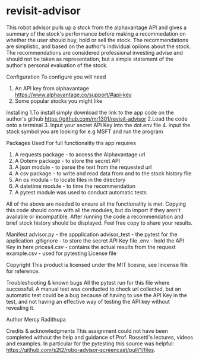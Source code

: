 # revisit-advisor
This robot advisor pulls up a stock from the alphavantage API and gives a summary of the stock's performance before making a recommedation on whether the user should buy, hold or sell the stock. The recommendations are simplistic, and based on the author's individual opiions about the stock. The recommendations are considered professional investing advise and should not be taken as representation, but a simple statement of the author's personal evaluation of the stock.

Configuration
To configure you will need
1. An API key from alphavantage https://www.alphavantage.co/support/#api-key
2. Some popular stocks you might like

Installing
1.To install simply download the link to the app code on the author's github https://github.com/mr1301/revisit-advisor
2.Load the code onto a terminal
3. Input your secret API Key into the dot.env file
4. Input the stock symbol you are looking for e.g MSFT and run the program

Packages Used
For full functionality ths app requires 
1. A requests package - to access the Alphavantage url
2. A  Dotenv package - to store the secret API
3. A json module - to parse the text from the requested url
4. A csv package  - to write and read data from and to the stock history file
5. An os modula - to locate files in the directory
6. A datetime module - to time the recommendation
7. A pytest module was used to conduct automatic tests

All of the above are needed to ensure all the functionality is met. Copying this code should come with all the modules, but do import if they aren't available or incompatible.
After running the code a recommendation and brief stock history should be displayed. Feel free copy to share your results.

Manifest
advisor.py - the appplication
advisor_test - the pytest for the application
.gitignore - to store the secret API Key file
.env - hold the API Key in here
prices4.csv - contains the actual results from the request
example.csv - used for pytesting
License file

Copyright
This product is licensed under the MIT licesne, see lincense file for reference.

Troubleshooting & known bugs
All the pytest run for this file where successful.  A manual test was conducted to check url collected, but an automatic test could be a bug because of having to use the API Key in the test, and not having an effective way of testing the API key without revealing it.

Author 
Mercy Radithupa

Credits & acknowledgments
This assignment could not have been completed without the help and guidance of Prof. Rossetti's lectures, videos and examples. In particular for the pytesting this source was helpful: https://github.com/s2t2/robo-advisor-screencast/pull/1/files.